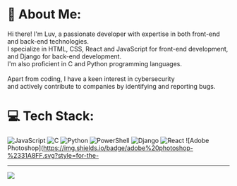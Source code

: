 # 💫 About Me:
Hi there! I'm Luv, a passionate developer with expertise in both front-end and back-end technologies. <br>I specialize in HTML, CSS, React and JavaScript for front-end development, and Django for back-end development. 
<br>I'm also proficient in C and Python programming languages.<br><br>Apart from coding, I have a keen interest in cybersecurity <br>and actively contribute to companies by identifying and reporting bugs.<br>


# 💻 Tech Stack:
![JavaScript](https://img.shields.io/badge/javascript-%23323330.svg?style=for-the-badge&logo=javascript&logoColor=%23F7DF1E) ![C](https://img.shields.io/badge/c-%2300599C.svg?style=for-the-badge&logo=c&logoColor=white) ![Python](https://img.shields.io/badge/python-3670A0?style=for-the-badge&logo=python&logoColor=ffdd54) ![PowerShell](https://img.shields.io/badge/PowerShell-%235391FE.svg?style=for-the-badge&logo=powershell&logoColor=white) ![Django](https://img.shields.io/badge/django-%23092E20.svg?style=for-the-badge&logo=django&logoColor=white) ![React](https://img.shields.io/badge/react-%2320232a.svg?style=for-the-badge&logo=react&logoColor=%2361DAFB) ![Adobe Photoshop](https://img.shields.io/badge/adobe%20photoshop-%2331A8FF.svg?style=for-the-

---
[![](https://visitcount.itsvg.in/api?id=0luv69&icon=0&color=0)](https://visitcount.itsvg.in)

<!-- Proudly created with GPRM ( https://gprm.itsvg.in ) -->
